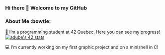 ### Hi there 👋 Welcome to my GitHub

<!--
**AlexStarlight03/AlexStarlight03** is a ✨ _special_ ✨ repository because its `README.md` (this file) appears on your GitHub profile.

Here are some ideas to get you started:

- 🔭 I’m currently working on ...
- 🌱 I’m currently learning ...
- 👯 I’m looking to collaborate on ...
- 🤔 I’m looking for help with ...
- 💬 Ask me about ...
- 📫 How to reach me: ...
- 😄 Pronouns: ...
- ⚡ Fun fact: ...
-->

### About Me :bowtie:
🌱 I’m a programming student at 42 Quebec. Here you can see my progress!
[![adube's 42 stats](https://badge.mediaplus.ma/binary/adube?1337Badge=off&UM6P=off)](https://github.com/oakoudad/badge42)

💻 I’m currently working on my first graphic project and on a minishell in C!
